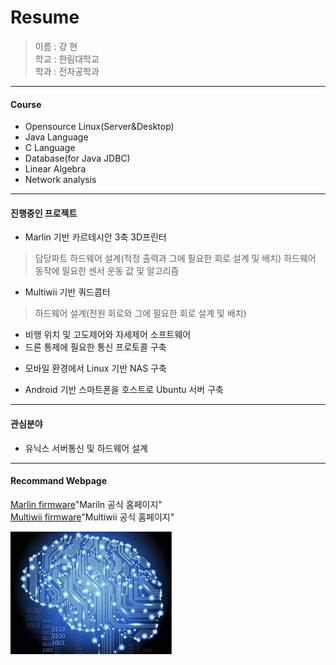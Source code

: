  Resume
===========

> 이름 : 강 현  
> 학교 : 한림대학교  
> 학과 : 전자공학과
- - -

#### Course
* Opensource Linux(Server&Desktop)
* Java Language
* C Language
* Database(for Java JDBC)
* Linear Algebra
* Network analysis  
- - -

#### 진행중인 프로젝트
* Marlin 기반 카르테시안 3축 3D프린터
> 담당파트
  하드웨어 설계(적정 출력과 그에 필요한 회로 설계 및 배치)
  하드웨어 동작에 필요한 센서 운동 값 및 알고리즘
  
* Multiwii 기반 쿼드콥터
 > 하드웨어 설계(전원 회로와 그에 필요한 회로 설계 및 배치)
 - 비행 위치 및 고도제어와 자세제어 소프트웨어
 - 드론 통제에 필요한 통신 프로토콜 구축
 
* 모바일 환경에서 Linux 기반 NAS 구축
 - Android 기반 스마트폰을 호스트로 Ubuntu 서버 구축
- - -

#### 관심분야
 * 유닉스 서버통신 및 하드웨어 설계
- - -

#### Recommand Webpage
[Marlin firmware](http://marlinfw.org/)"Mariln 공식 홈페이지"  
[Multiwii firmware](http://www.multiwii.com/)"Multiwii 공식 홈페이지"  

![Alt text](/aaa.jpg)

